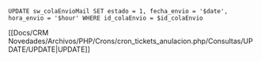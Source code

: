 `UPDATE sw_colaEnvioMail SET estado = 1, fecha_envio = '$date', hora_envio = '$hour' WHERE id_colaEnvio = $id_colaEnvio`

[[Docs/CRM Novedades/Archivos/PHP/Crons/cron_tickets_anulacion.php/Consultas/UPDATE/UPDATE|UPDATE]]